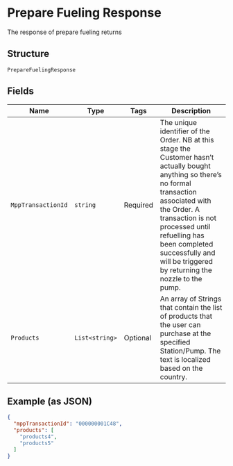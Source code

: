 
# Prepare Fueling Response

The response of prepare fueling returns

## Structure

`PrepareFuelingResponse`

## Fields

| Name | Type | Tags | Description |
|  --- | --- | --- | --- |
| `MppTransactionId` | `string` | Required | The unique identifier of the Order. NB at this stage the Customer hasn’t actually bought anything so there’s no formal transaction associated with the Order. A transaction is not processed until refuelling has been completed successfully and will be triggered by returning the nozzle to the pump. |
| `Products` | `List<string>` | Optional | An array of Strings that contain the list of products that the user can purchase at the specified Station/Pump. The text is localized based on the country. |

## Example (as JSON)

```json
{
  "mppTransactionId": "000000001C48",
  "products": [
    "products4",
    "products5"
  ]
}
```

